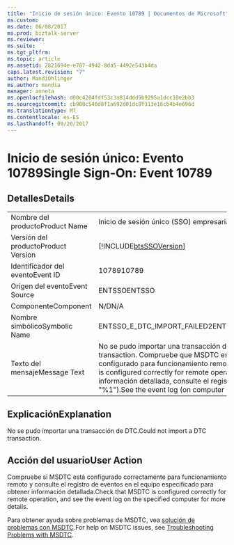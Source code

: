 ```yaml
---
title: "Inicio de sesión único: Evento 10789 | Documentos de Microsoft"
ms.custom: 
ms.date: 06/08/2017
ms.prod: biztalk-server
ms.reviewer: 
ms.suite: 
ms.tgt_pltfrm: 
ms.topic: article
ms.assetid: 2821694e-e787-4942-8da5-4492e543b4da
caps.latest.revision: "7"
author: MandiOhlinger
ms.author: mandia
manager: anneta
ms.openlocfilehash: d00c4204fdf53c3a814ddd9b9295a1dcc10e2bb3
ms.sourcegitcommit: cb908c540d8f1a692d01dc8f313e16cb4b4e696d
ms.translationtype: MT
ms.contentlocale: es-ES
ms.lasthandoff: 09/20/2017
---
```

# <a name="single-sign-on-event-10789"></a><span data-ttu-id="fef2e-102">Inicio de sesión único: Evento 10789</span><span class="sxs-lookup"><span data-stu-id="fef2e-102">Single Sign-On: Event 10789</span></span>
## <a name="details"></a><span data-ttu-id="fef2e-103">Detalles</span><span class="sxs-lookup"><span data-stu-id="fef2e-103">Details</span></span>  
  
|||  
|-|-|  
|<span data-ttu-id="fef2e-104">Nombre del producto</span><span class="sxs-lookup"><span data-stu-id="fef2e-104">Product Name</span></span>|<span data-ttu-id="fef2e-105">Inicio de sesión único (SSO) empresarial</span><span class="sxs-lookup"><span data-stu-id="fef2e-105">Enterprise Single Sign-On</span></span>|  
|<span data-ttu-id="fef2e-106">Versión del producto</span><span class="sxs-lookup"><span data-stu-id="fef2e-106">Product Version</span></span>|[!INCLUDE[btsSSOVersion](../includes/btsssoversion-md.md)]|  
|<span data-ttu-id="fef2e-107">Identificador del evento</span><span class="sxs-lookup"><span data-stu-id="fef2e-107">Event ID</span></span>|<span data-ttu-id="fef2e-108">10789</span><span class="sxs-lookup"><span data-stu-id="fef2e-108">10789</span></span>|  
|<span data-ttu-id="fef2e-109">Origen del evento</span><span class="sxs-lookup"><span data-stu-id="fef2e-109">Event Source</span></span>|<span data-ttu-id="fef2e-110">ENTSSO</span><span class="sxs-lookup"><span data-stu-id="fef2e-110">ENTSSO</span></span>|  
|<span data-ttu-id="fef2e-111">Componente</span><span class="sxs-lookup"><span data-stu-id="fef2e-111">Component</span></span>|<span data-ttu-id="fef2e-112">N/D</span><span class="sxs-lookup"><span data-stu-id="fef2e-112">N/A</span></span>|  
|<span data-ttu-id="fef2e-113">Nombre simbólico</span><span class="sxs-lookup"><span data-stu-id="fef2e-113">Symbolic Name</span></span>|<span data-ttu-id="fef2e-114">ENTSSO_E_DTC_IMPORT_FAILED2</span><span class="sxs-lookup"><span data-stu-id="fef2e-114">ENTSSO_E_DTC_IMPORT_FAILED2</span></span>|  
|<span data-ttu-id="fef2e-115">Texto del mensaje</span><span class="sxs-lookup"><span data-stu-id="fef2e-115">Message Text</span></span>|<span data-ttu-id="fef2e-116">No se pudo importar una transacción de DTC.</span><span class="sxs-lookup"><span data-stu-id="fef2e-116">Could not import a DTC transaction.</span></span> <span data-ttu-id="fef2e-117">Compruebe que MSDTC está correctamente configurado para funcionamiento remoto.</span><span class="sxs-lookup"><span data-stu-id="fef2e-117">Please check that MSDTC is configured correctly for remote operation.</span></span> <span data-ttu-id="fef2e-118">Para obtener información detallada, consulte el registro de eventos (en el equipo "%1").</span><span class="sxs-lookup"><span data-stu-id="fef2e-118">See the event log (on computer ‘%1’) for more details.</span></span>|  
  
## <a name="explanation"></a><span data-ttu-id="fef2e-119">Explicación</span><span class="sxs-lookup"><span data-stu-id="fef2e-119">Explanation</span></span>  
 <span data-ttu-id="fef2e-120">No se pudo importar una transacción de DTC.</span><span class="sxs-lookup"><span data-stu-id="fef2e-120">Could not import a DTC transaction.</span></span>  
  
## <a name="user-action"></a><span data-ttu-id="fef2e-121">Acción del usuario</span><span class="sxs-lookup"><span data-stu-id="fef2e-121">User Action</span></span>  
 <span data-ttu-id="fef2e-122">Compruebe si MSDTC está configurado correctamente para funcionamiento remoto y consulte el registro de eventos en el equipo especificado para obtener información detallada.</span><span class="sxs-lookup"><span data-stu-id="fef2e-122">Check that MSDTC is configured correctly for remote operation, and see the event log on the specified computer for more details.</span></span>  
  
 <span data-ttu-id="fef2e-123">Para obtener ayuda sobre problemas de MSDTC, vea [solución de problemas con MSDTC](../core/troubleshooting-problems-with-msdtc.md).</span><span class="sxs-lookup"><span data-stu-id="fef2e-123">For help on MSDTC issues, see [Troubleshooting Problems with MSDTC](../core/troubleshooting-problems-with-msdtc.md).</span></span>